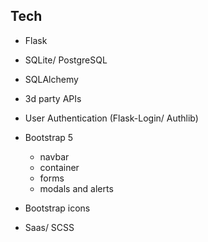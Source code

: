## Tech

- Flask
- SQLite/ PostgreSQL
- SQLAlchemy
- 3d party APIs
- User Authentication (Flask-Login/ Authlib)

- Bootstrap 5
    - navbar
    - container
    - forms
    - modals and alerts
- Bootstrap icons
- Saas/ SCSS